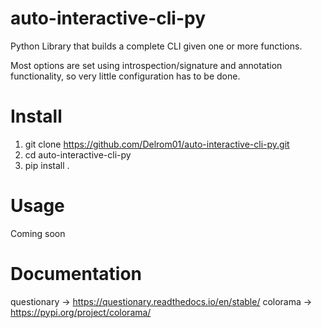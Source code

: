 # auto-interactive-cli-py
Python Library that builds a complete CLI given one or more functions.

Most options are set using introspection/signature and annotation functionality, so very little configuration has to be done.

# Install
1. git clone https://github.com/Delrom01/auto-interactive-cli-py.git
2. cd auto-interactive-cli-py
3. pip install .

# Usage
Coming soon

# Documentation
questionary -> https://questionary.readthedocs.io/en/stable/
colorama -> https://pypi.org/project/colorama/
